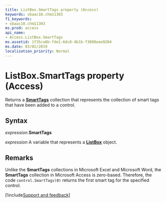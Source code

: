```yaml
---
title: ListBox.SmartTags property (Access)
keywords: vbaac10.chm11303
f1_keywords:
- vbaac10.chm11303
ms.prod: access
api_name:
- Access.ListBox.SmartTags
ms.assetid: 1f35ca6b-fde1-6dc8-4b1b-f3089eee9204
ms.date: 03/02/2019
localization_priority: Normal
---
```



# ListBox.SmartTags property (Access)

Returns a **[SmartTags](Access.SmartTags.md)** collection that represents the collection of smart tags that have been added to a control. 


## Syntax

_expression_.**SmartTags**

_expression_ A variable that represents a **[ListBox](Access.ListBox.md)** object.


## Remarks

Unlike the **SmartTags** collections in Microsoft Excel and Microsoft Word, the **SmartTags** collection in Microsoft Access is zero-based. Therefore, the code `control.SmartTags(0)` returns the first smart tag for the specified control.


[!include[Support and feedback](~/includes/feedback-boilerplate.md)]